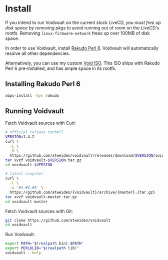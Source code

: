 Install
=======

If you intend to run Voidvault on the current stock LiveCD, *you must
free up disk space by removing pkgs* to avoid running out of room on the
LiveCD's rootfs. Removing `linux-firmware-network` frees up over 100MB
of disk space.

In order to use Voidvault, install [Rakudo Perl 6][rakudo]. Voidvault
will automatically resolve all other dependencies.

Alternatively, you can use my custom [Void ISO][voidiso]. This ISO ships
with Rakudo Perl 6 pre-installed, and has ample space in its rootfs.


Installing Rakudo Perl 6
------------------------

```sh
xbps-install -Syv rakudo
```


Running Voidvault
-----------------

Fetch Voidvault sources with Curl:

```sh
# official release tarball
VERSION=1.4.2
curl \
  -L \
  -O \
  https://github.com/atweiden/voidvault/releases/download/$VERSION/voidvault-$VERSION.tar.gz
tar xvzf voidvault-$VERSION.tar.gz
cd voidvault-$VERSION

# latest snapshot
curl \
  -L \
  -o '#1-#2.#3' \
  https://github.com/atweiden/{voidvault}/archive/{master}.{tar.gz}
tar xvzf voidvault-master.tar.gz
cd voidvault-master
```

Fetch Voidvault sources with Git:

```sh
git clone https://github.com/atweiden/voidvault
cd voidvault
```

Run Voidvault:

```sh
export PATH="$(realpath bin):$PATH"
export PERL6LIB="$(realpath lib)"
voidvault --help
```


[rakudo]: https://github.com/rakudo/rakudo
[voidiso]: https://github.com/atweiden/voidiso/releases
